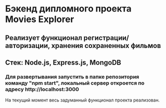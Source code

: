 # Бэкенд дипломного проекта Movies Explorer

## Реализует функционал регистрации/авторизации, хранения сохраненных фильмов

## Стек: Node.js, Express.js, MongoDB

### Для развертывания запустить в папке репозитория команду "npm start", локальный сервер откроется по адресу http://localhost:3000

На текущий момент весь задуманный функционал проекта реализован. <br/>

